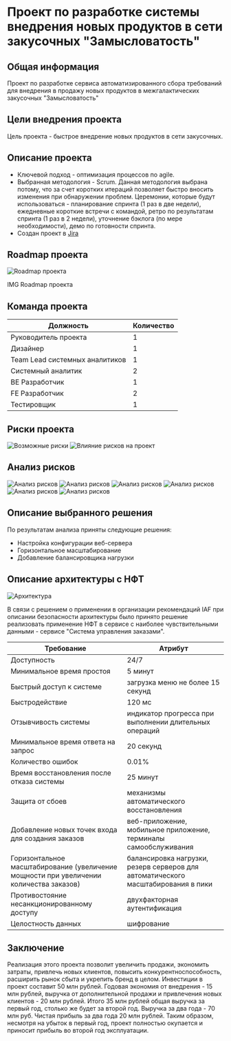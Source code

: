 # Проект по разработке системы внедрения новых продуктов в сети закусочных "Замысловатость"

## Общая информация

Проект по разработке сервиса автоматизированного сбора требований для внедрения в продажу новых продуктов
в межгалактических закусочных "Замысловатость"

## Цели внедрения проекта

Цель проекта - быстрое внедрение новых продуктов в сети закусочных.

## Описание проекта

* Ключевой подход - оптимизация процессов по agile.
* Выбранная методология - Scrum. Данная методология выбрана потому, что за счет коротких итераций позволяет быстро вносить
изменения при обнаружении проблем. Церемонии, которые будут использоваться - планирование спринта (1 раз в две недели),
ежедневные короткие встречи с командой, ретро по результатам спринта (1 раз в 2 недели),
уточнение бэклога (по мере необходимости), демо по готовности спринта.
* Создан проект в [Jira](https://monstarnn.atlassian.net/jira/software/projects/SCRUM/boards/1/backlog)

## Roadmap проекта

![Roadmap проекта](img/gantt.png)

IMG Roadmap проекта

## Команда проекта

| Должность | Количество |
|-----------|------------|
| Руководитель проекта | 1 |
| Дизайнер | 1 |
| Team Lead системных аналитиков | 1 |
| Системный аналитик | 2 |
| BE Разработчик | 1 |
| FE Разработчик | 2 |
| Тестировщик | 1 |

## Риски проекта

![Возможные риски](img/risk.png)
![Влияние рисков на проект](img/risk2.png)

## Анализ рисков

![Анализ рисков](img/risk3.png)
![Анализ рисков](img/risk4.png)
![Анализ рисков](img/risk5.png)
![Анализ рисков](img/risk6.png)
![Анализ рисков](img/risk7.png)
![Анализ рисков](img/risk8.png)

## Описание выбранного решения

По результатам анализа приняты следующие решения:
* Настройка конфигурации веб-сервера
* Горизонтальное масштабирование 
* Добавление балансировщика нагрузки

## Описание архитектуры с НФТ

![Архитектура](img/c4-nft.png)

В связи с решением о применении в организации рекомендаций IAF при описании безопасности архитектуры было принято
решение реализовать применение НФТ в сервисе с наиболее чувствительными данными - сервисе "Система управления заказами".

| Требование  | Атрибут |
|-------------|------------|
| Доступность | 24/7 |
| Минимальное время простоя | 5 минут |
| Быстрый доступ к системе | загрузка меню не более 15 секунд |
| Быстродействие | 120 мс |
| Отзывчивость системы | индикатор прогресса при выполнении длительных операций |
| Минимальное время ответа на запрос | 20 секунд |
| Количество ошибок | 0.01% |
| Время восстановления после отказа системы | 25 минут |
| Защита от сбоев | механизмы автоматического восстановления |
| Добавление новых точек входа для создания заказов | веб-приложение, мобильное приложение, терминалы самообслуживания |
| Горизонтальное масштабирование (увеличение мощности при увеличении количества заказов) | балансировка нагрузки, резерв серверов для автоматического масштабирования в пики |
| Противостояние несанкционированному доступу | двухфакторная аутентификация |
| Целостность данных | шифрование |

## Заключение

Реализация этого проекта позволит увеличить продажи, экономить затраты, привлечь новых клиентов,
повысить конкурентноспособность, расширить рынок сбыта и укрепить бренд в целом.
Инвестиции в проект составит 50 млн рублей. Годовая экономия от внедрения - 15 млн рублей,
выручка от дополнительной продажи и привлечения новых клиентов - 20 млн рублей.
Итого 35 млн рублей общая выручка за первый год, столько же будет за второй год. Выручка за два года - 70 млн руб.
Чистая прибыль за два года 20 млн рублей. Таким образом, несмотря на убыток в первый год,
проект полностью окупается и приносит прибыль во второй год эксплуатации.


